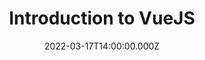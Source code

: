 ---
title: Introduction to VueJS
description: Description here
date: 2022-03-17T14:00:00.000Z
released: false
---
